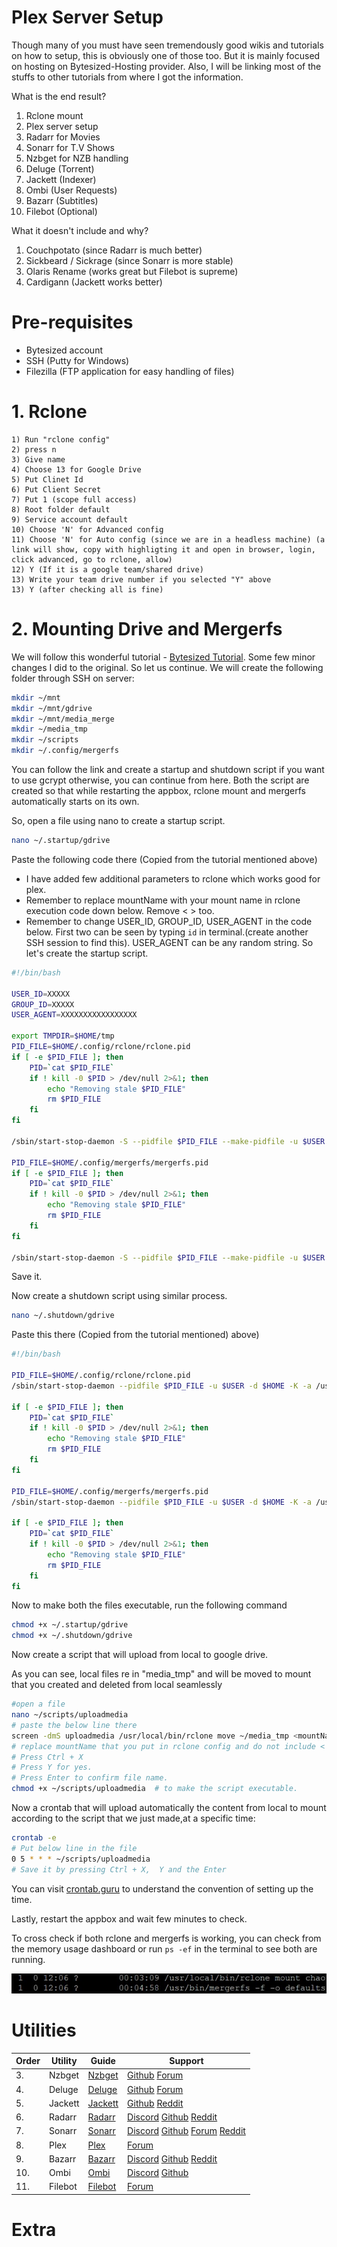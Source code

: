 # Plex Server Setup 

Though many of you must have seen tremendously good wikis and tutorials on how to setup, this is obviously one of those too. But it is mainly focused on hosting on Bytesized-Hosting provider. Also, I will be linking most of the stuffs to other tutorials from where I got the information. 

What is the end result?
  1. Rclone mount
  2. Plex server setup
  3. Radarr for Movies
  4. Sonarr for T.V Shows
  5. Nzbget for NZB handling 
  6. Deluge (Torrent)
  7. Jackett (Indexer)
  8. Ombi (User Requests)
  9. Bazarr (Subtitles)
  10. Filebot (Optional)

What it doesn't include and why?
  1. Couchpotato (since Radarr is much better)
  2. Sickbeard / Sickrage (since Sonarr is more stable)
  3. Olaris Rename (works great but Filebot is supreme)
  4. Cardigann (Jackett works better)

# Pre-requisites
  - Bytesized account
  - SSH (Putty for Windows)
  - Filezilla (FTP application for easy handling of files)

# 1. Rclone

	1) Run "rclone config"
	2) press n
	3) Give name
	4) Choose 13 for Google Drive
	5) Put Clinet Id
	6) Put Client Secret
	7) Put 1 (scope full access)
	8) Root folder default
	9) Service account default
	10) Choose 'N' for Advanced config
	11) Choose 'N' for Auto config (since we are in a headless machine) (a link will show, copy with highligting it and open in browser, login, click advanced, go to rclone, allow)
	12) Y (If it is a google team/shared drive)
	13) Write your team drive number if you selected "Y" above
	13) Y (after checking all is fine)

# 2. Mounting Drive and Mergerfs

We will follow this wonderful tutorial - [Bytesized Tutorial](https://bytesized-hosting.com/pages/setting-up-rclone-mergerfs-and-crontab-for-automated-cloud-storage). Some few minor changes I did to the original. So let us continue.
We will create the following folder through SSH on server:

```sh
mkdir ~/mnt
mkdir ~/mnt/gdrive
mkdir ~/mnt/media_merge
mkdir ~/media_tmp
mkdir ~/scripts
mkdir ~/.config/mergerfs
```

You can follow the link and create a startup and shutdown script if you want to use gcrypt otherwise, you can continue from here. Both the script are created so that while restarting the appbox, rclone mount and mergerfs automatically starts on its own.

So, open a file using nano to create a startup script.

```sh
nano ~/.startup/gdrive
```

Paste the following code there (Copied from the tutorial mentioned above)

- I have added few additional parameters to rclone which works good for plex.
- Remember to replace mountName with your mount name in rclone execution code down below. Remove < > too.
- Remember to change USER_ID, GROUP_ID, USER_AGENT in the code below. First two can be seen by typing ```id``` in terminal.(create another SSH session to find this). USER_AGENT can be any random string. So let's create the startup script.

```sh
#!/bin/bash

USER_ID=XXXXX
GROUP_ID=XXXXX
USER_AGENT=XXXXXXXXXXXXXXXXX

export TMPDIR=$HOME/tmp
PID_FILE=$HOME/.config/rclone/rclone.pid
if [ -e $PID_FILE ]; then
    PID=`cat $PID_FILE`
    if ! kill -0 $PID > /dev/null 2>&1; then
        echo "Removing stale $PID_FILE"
        rm $PID_FILE
    fi
fi

/sbin/start-stop-daemon -S --pidfile $PID_FILE --make-pidfile -u $USER -d $HOME -b -a /usr/local/bin/rclone -- mount <mountName>: ~/mnt/gdrive --allow-other --user-agent="$USER_AGENT" --timeout 1h --dir-cache-time 72h  --poll-interval 15s --vfs-read-chunk-size 16M --uid $USER_ID --gid $GROUP_ID --vfs-cache-mode writes

PID_FILE=$HOME/.config/mergerfs/mergerfs.pid
if [ -e $PID_FILE ]; then
    PID=`cat $PID_FILE`
    if ! kill -0 $PID > /dev/null 2>&1; then
        echo "Removing stale $PID_FILE"
        rm $PID_FILE
    fi
fi

/sbin/start-stop-daemon -S --pidfile $PID_FILE --make-pidfile -u $USER -d $HOME -b -a /usr/bin/mergerfs -- -f -o defaults,sync_read,auto_cache,use_ino,allow_other,func.getattr=newest,category.action=all,category.create=ff $HOME/media_tmp:$HOME/mnt/gdrive $HOME/mnt/media_merge
```

Save it.

Now create a shutdown script using similar process.

```sh
nano ~/.shutdown/gdrive
```
Paste this there (Copied from the tutorial mentioned) above)
```sh
#!/bin/bash

PID_FILE=$HOME/.config/rclone/rclone.pid
/sbin/start-stop-daemon --pidfile $PID_FILE -u $USER -d $HOME -K -a /usr/local/bin/rclone

if [ -e $PID_FILE ]; then
    PID=`cat $PID_FILE`
    if ! kill -0 $PID > /dev/null 2>&1; then
        echo "Removing stale $PID_FILE"
        rm $PID_FILE
    fi
fi

PID_FILE=$HOME/.config/mergerfs/mergerfs.pid
/sbin/start-stop-daemon --pidfile $PID_FILE -u $USER -d $HOME -K -a /usr/bin/mergerfs

if [ -e $PID_FILE ]; then
    PID=`cat $PID_FILE`
    if ! kill -0 $PID > /dev/null 2>&1; then
        echo "Removing stale $PID_FILE"
        rm $PID_FILE
    fi
fi
```
Now to make both the files executable, run the following command
```sh
chmod +x ~/.startup/gdrive
chmod +x ~/.shutdown/gdrive
```

Now create a script that will upload from local to google drive.

As you can see, local files re in "media_tmp" and will be moved to mount that you created and deleted from local seamlessly 

```sh
#open a file
nano ~/scripts/uploadmedia
# paste the below line there
screen -dmS uploadmedia /usr/local/bin/rclone move ~/media_tmp <mountName>: --delete-empty-src-dirs -v --stats 5s 
# replace mountName that you put in rclone config and do not include < >
# Press Ctrl + X
# Press Y for yes.
# Press Enter to confirm file name.
chmod +x ~/scripts/uploadmedia  # to make the script executable.
```
Now a crontab that will upload automatically the content from local to mount according to the script that we just made,at a specific time:
```sh
crontab -e
# Put below line in the file
0 5 * * * ~/scripts/uploadmedia
# Save it by pressing Ctrl + X,  Y and the Enter
```

You can visit [crontab.guru](https://crontab.guru/) to understand the convention of setting up the time.

Lastly, restart the appbox and wait few minutes to check.

To cross check if both rclone and mergerfs is working, you can check from the memory usage dashboard or run ```ps -ef``` in the terminal to see both are running. 

![GitHub Logo](./images/mergerfs.jpg)

# Utilities




| Order | Utility | Guide                                                        | Support                                                      |
| ----- | ------- | ------------------------------------------------------------ | ------------------------------------------------------------ |
| 3.    | Nzbget  | [Nzbget](https://github.com/pranscript/plex_bytesized/tree/master/nzbget) | [Github](https://github.com/nzbget/nzbget) [Forum](https://forum.nzbget.net/) |
| 4.    | Deluge  | [Deluge](https://github.com/pranscript/plex_bytesized/tree/master/deluge) | [Github](https://github.com/deluge-torrent/deluge) [Forum](https://forum.deluge-torrent.org/) |
| 5.    | Jackett | [Jackett](https://github.com/pranscript/plex_bytesized/tree/master/jackett) | [Github](https://github.com/Jackett/Jackett) [Reddit](https://www.reddit.com/r/Jackett/) |
| 6.    | Radarr  | [Radarr](https://github.com/pranscript/plex_bytesized/tree/master/radarr) | [Discord](https://discord.gg/u3x3Kp8) [Github](https://github.com/Radarr/Radarr) [Reddit](https://www.reddit.com/r/radarr) |
| 7.    | Sonarr  | [Sonarr](https://github.com/pranscript/plex_bytesized/tree/master/sonarr) | [Discord](https://discord.gg/M6BvZn5) [Github](https://github.com/Sonarr/Sonarr) [Forum](https://forums.sonarr.tv/) [Reddit](https://www.reddit.com/r/sonarr) |
| 8.    | Plex    | [Plex](https://github.com/pranscript/plex_bytesized/tree/master/plex) | [Forum](https://forums.plex.tv/)                             |
| 9.    | Bazarr  | [Bazarr](https://github.com/pranscript/plex_bytesized/tree/master/bazarr) | [Discord](https://discord.com/invite/MH2e2eb) [Github](https://github.com/morpheus65535/bazarr) [Reddit](https://www.reddit.com/r/bazarr/) |
| 10.   | Ombi    | [Ombi](https://github.com/pranscript/plex_bytesized/tree/master/ombi) | [Discord](https://discord.gg/Sa7wNWb) [Github](https://github.com/tidusjar/Ombi) |
| 11.   | Filebot | [Filebot](https://github.com/pranscript/plex_bytesized/tree/master/filebot) | [Forum](https://www.filebot.net/forums/)                     |



# Extra

